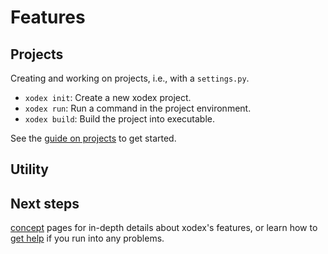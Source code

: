 # Features

## Projects

Creating and working on projects, i.e., with a `settings.py`.

- `xodex init`: Create a new xodex project.
- `xodex run`: Run a command in the project environment.
- `xodex build`: Build the project into executable.

See the [guide on projects](../project.md) to get started.

## Utility

## Next steps

<!-- Read the [guides](../guides/index.md) for an introduction to each feature, check out the -->

[concept](../concepts/index.md) pages for in-depth details about xodex's features, or learn how to
[get help](./help.md) if you run into any problems.

